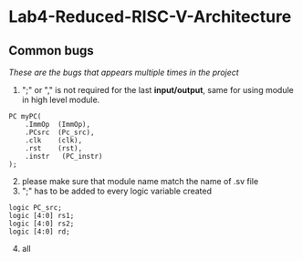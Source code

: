 # Lab4-Reduced-RISC-V-Architecture
## Common bugs

*These are the bugs that appears multiple times in the project*

1. ";" or "," is not required for the last **input/output**, same for using module in high level module.

```
PC myPC(
    .ImmOp  (ImmOp),
    .PCsrc  (Pc_src),
    .clk    (clk),
    .rst    (rst),
    .instr   (PC_instr)
);
```

2. please make sure that module name match the name of .sv file
3. ";" has to be added to every logic variable created

```
logic PC_src;
logic [4:0] rs1;
logic [4:0] rs2;
logic [4:0] rd;
```

4. all 
